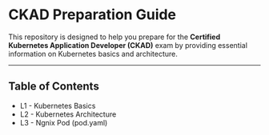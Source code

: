 # CKAD Preparation Guide

This repository is designed to help you prepare for the **Certified Kubernetes Application Developer (CKAD)** exam by providing essential information on Kubernetes basics and architecture.

---

## Table of Contents

- L1 - Kubernetes Basics
- L2 - Kubernetes Architecture
- L3 - Ngnix Pod (pod.yaml)